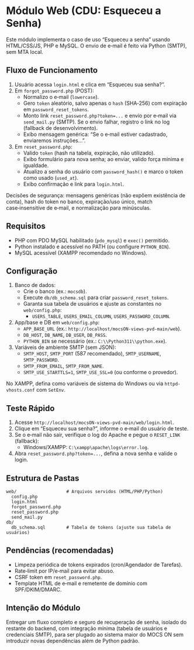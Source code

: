 # Módulo Web (CDU: Esqueceu a Senha)

Este módulo implementa o caso de uso “Esqueceu a senha” usando HTML/CSS/JS, PHP e MySQL. O envio de e‑mail é feito via Python (SMTP), sem MTA local.

## Fluxo de Funcionamento

1. Usuário acessa `login.html` e clica em “Esqueceu sua senha?”.
2. Em `forgot_password.php` (POST):
   - Normalizo o e‑mail (`lowercase`).
   - Gero `token` aleatório, salvo apenas o `hash` (SHA‑256) com expiração em `password_reset_tokens`.
   - Monto link `reset_password.php?token=...` e envio por e‑mail via `send_mail.py` (SMTP). Se o envio falhar, registro o link no log (fallback de desenvolvimento).
   - Exibo mensagem genérica: “Se o e‑mail estiver cadastrado, enviaremos instruções...”.
3. Em `reset_password.php`:
   - Valido `token` (hash na tabela, expiração, não utilizado).
   - Exibo formulário para nova senha; ao enviar, valido força mínima e igualdade.
   - Atualizo a senha do usuário com `password_hash()` e marco o token como usado (`used_at`).
   - Exibo confirmação e link para `login.html`.

Decisões de segurança: mensagens genéricas (não expõem existência de conta), hash do token no banco, expiração/uso único, match case‑insensitive de e‑mail, e normalização para minúsculas.

## Requisitos

- PHP com PDO MySQL habilitado (`pdo_mysql`) e `exec()` permitido.
- Python instalado e acessível no PATH (ou configure `PYTHON_BIN`).
- MySQL acessível (XAMPP recomendado no Windows).

## Configuração

1. Banco de dados:
   - Crie o banco (ex.: `mocsdb`).
   - Execute `db/db_schema.sql` para criar `password_reset_tokens`.
   - Garanta sua tabela de usuários e ajuste as constantes no `web/config.php`:
     - `USERS_TABLE`, `USERS_EMAIL_COLUMN`, `USERS_PASSWORD_COLUMN`.
2. App/base e DB em `web/config.php`:
   - `APP_BASE_URL` (ex.: `http://localhost/mocsON-views-pvd-main/web`).
   - `DB_HOST`, `DB_NAME`, `DB_USER`, `DB_PASS`.
   - `PYTHON_BIN` se necessário (ex.: `C:\\Python311\\python.exe`).
3. Variáveis de ambiente SMTP (sem JSON):
   - `SMTP_HOST`, `SMTP_PORT` (587 recomendado), `SMTP_USERNAME`, `SMTP_PASSWORD`.
   - `SMTP_FROM_EMAIL`, `SMTP_FROM_NAME`.
   - `SMTP_USE_STARTTLS=1`, `SMTP_USE_SSL=0` (ou conforme o provedor).

No XAMPP, defina como variáveis de sistema do Windows ou via `httpd-vhosts.conf` com `SetEnv`.

## Teste Rápido

1. Acesse `http://localhost/mocsON-views-pvd-main/web/login.html`.
2. Clique em “Esqueceu sua senha?”, informe o e‑mail do usuário de teste.
3. Se o e‑mail não sair, verifique o log do Apache e pegue o `RESET_LINK` (fallback):
   - Windows/XAMPP: `C:\xampp\apache\logs\error.log`.
4. Abra `reset_password.php?token=...`, defina a nova senha e valide o login.

## Estrutura de Pastas

```
web/                   # Arquivos servidos (HTML/PHP/Python)
  config.php
  login.html
  forgot_password.php
  reset_password.php
  send_mail.py
db/
  db_schema.sql        # Tabela de tokens (ajuste sua tabela de usuários)
```

## Pendências (recomendadas)

- Limpeza periódica de tokens expirados (cron/Agendador de Tarefas).
- Rate‑limit por IP/e‑mail para evitar abuso.
- CSRF token em `reset_password.php`.
- Template HTML de e‑mail e remetente de domínio com SPF/DKIM/DMARC.

## Intenção do Módulo

Entregar um fluxo completo e seguro de recuperação de senha, isolado do restante do backend, com integração mínima (tabela de usuários e credenciais SMTP), para ser plugado ao sistema maior do MOCS ON sem introduzir novas dependências além de Python padrão.

